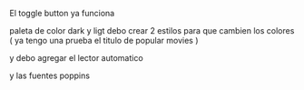 El toggle button ya funciona

paleta de color dark y ligt
debo crear 2 estilos para que cambien los colores ( ya tengo una prueba el titulo de popular movies )

y debo agregar el lector automatico

y las fuentes poppins